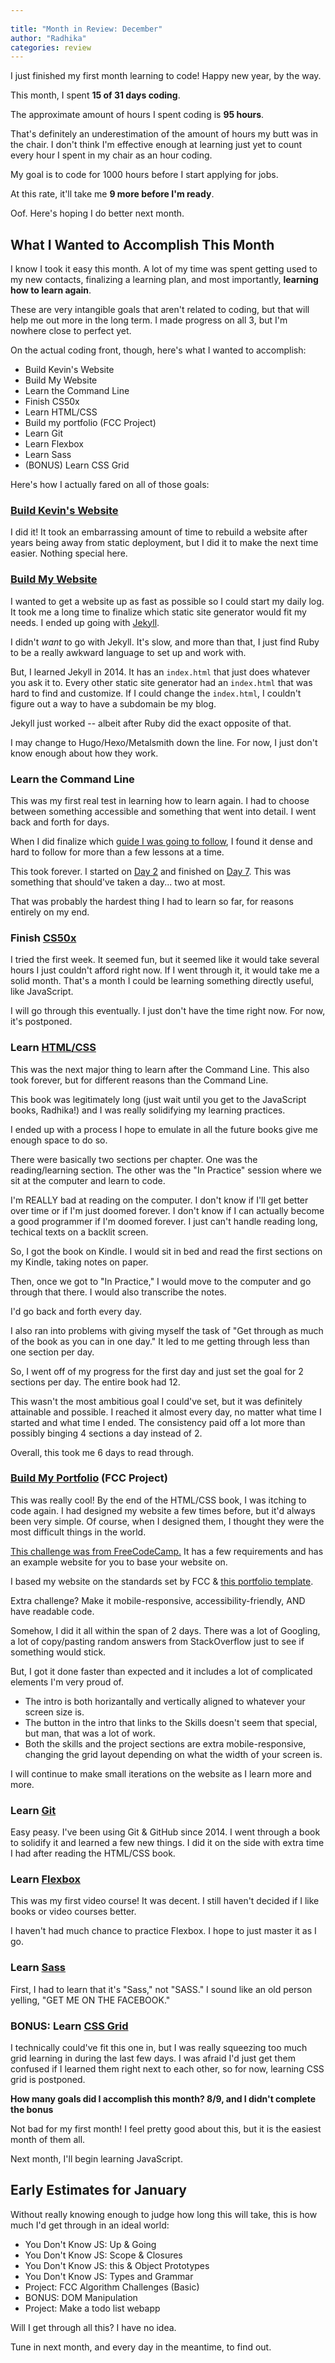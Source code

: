 ```yaml
---
 
title: "Month in Review: December"
author: "Radhika"
categories: review
---
```


I just finished my first month learning to code! Happy new year, by the way.

This month, I spent **15 of 31 days coding**.

The approximate amount of hours I spent coding is **95 hours**.

That's definitely an underestimation of the amount of hours my butt was in the chair. I don't think I'm effective enough at learning just yet to count every hour I spent in my chair as an hour coding. 

My goal is to code for 1000 hours before I start applying for jobs. 

At this rate, it'll take me **9 more before I'm ready**. 

Oof. Here's hoping I do better next month.

## What I Wanted to Accomplish This Month

I know I took it easy this month. A lot of my time was spent getting used to my new contacts, finalizing a learning plan, and most importantly, **learning how to learn again**. 

These are very intangible goals that aren't related to coding, but that will help me out more in the long term. I made progress on all 3, but I'm nowhere close to perfect yet.

On the actual coding front, though, here's what I wanted to accomplish:

* Build Kevin's Website
* Build My Website
* Learn the Command Line
* Finish CS50x
* Learn HTML/CSS
* Build my portfolio (FCC Project)
* Learn Git
* Learn Flexbox
* Learn Sass
* (BONUS) Learn CSS Grid

Here's how I actually fared on all of those goals:

### [Build Kevin's Website](http://kevinacarson.org)

I did it! It took an embarrassing amount of time to rebuild a website after years being away from static deployment, but I did it to make the next time easier. Nothing special here.

### [Build My Website](http://rmorabia.com/log)

I wanted to get a website up as fast as possible so I could start my daily log. It took me a long time to finalize which static site generator would fit my needs. I ended up going with [Jekyll](http://jekyllrb.com).

I didn't *want* to go with Jekyll. It's slow, and more than that, I just find Ruby to be a really awkward language to set up and work with. 

But, I learned Jekyll in 2014. It has an `index.html` that just does whatever you ask it to. Every other static site generator had an `index.html` that was hard to find and customize. If I could change the `index.html`, I couldn't figure out a way to have a subdomain be my blog.

Jekyll just worked -- albeit after Ruby did the exact opposite of that. 

I may change to Hugo/Hexo/Metalsmith down the line. For now, I just don't know enough about how they work.

### Learn the Command Line

This was my first real test in learning how to learn again. I had to choose between something accessible and something that went into detail. I went back and forth for days.

When I did finalize which [guide I was going to follow](https://ryanstutorials.net/linuxtutorial/), I found it dense and hard to follow for more than a few lessons at a time. 

This took forever. I started on [Day 2](http://rmorabia.com/2017/12/10/log) and finished on [Day 7](http://rmorabia.com/2017/12/16/log). This was something that should've taken a day... two at most. 

That was probably the hardest thing I had to learn so far, for reasons entirely on my end.

### Finish [CS50x](https://www.edx.org/course/introduction-computer-science-harvardx-cs50x)

I tried the first week. It seemed fun, but it seemed like it would take several hours I just couldn't afford right now. If I went through it, it would take me a solid month. That's a month I could be learning something directly useful, like JavaScript.

I will go through this eventually. I just don't have the time right now. For now, it's postponed.

### Learn [HTML/CSS](http://learn.shayhowe.com)

This was the next major thing to learn after the Command Line. This also took forever, but for different reasons than the Command Line.

This book was legitimately long (just wait until you get to the JavaScript books, Radhika!) and I was really solidifying my learning practices.

I ended up with a process I hope to emulate in all the future books give me enough space to do so.

There were basically two sections per chapter. One was the reading/learning section. The other was the "In Practice" session where we sit at the computer and learn to code.

I'm REALLY bad at reading on the computer. I don't know if I'll get better over time or if I'm just doomed forever. I don't know if I can actually become a good programmer if I'm doomed forever. I just can't handle reading long, techical texts on a backlit screen.

So, I got the book on Kindle. I would sit in bed and read the first sections on my Kindle, taking notes on paper.

Then, once we got to "In Practice," I would move to the computer and go through that there. I would also transcribe the notes. 

I'd go back and forth every day.

I also ran into problems with giving myself the task of "Get through as much of the book as you can in one day." It led to me getting through less than one section per day.

So, I went off of my progress for the first day and just set the goal for 2 sections per day. The entire book had 12. 

This wasn't the most ambitious goal I could've set, but it was definitely attainable and possible. I reached it almost every day, no matter what time I started and what time I ended. The consistency paid off a lot more than possibly binging 4 sections a day instead of 2. 

Overall, this took me 6 days to read through.

### [Build My Portfolio](http://rmorabia.com) (FCC Project)

This was really cool! By the end of the HTML/CSS book, I was itching to code again. I had designed my website a few times before, but it'd always been very simple. Of course, when I designed them, I thought they were the most difficult things in the world.

[This challenge was from FreeCodeCamp.](https://www.freecodecamp.org/challenges/build-a-personal-portfolio-webpage) It has a few requirements and has an example website for you to base your website on.

I based my website on the standards set by FCC & [this portfolio template](bmorelli25.github.io/portfolio-template/).

Extra challenge? Make it mobile-responsive, accessibility-friendly, AND have readable code.

Somehow, I did it all within the span of 2 days. There was a lot of Googling, a lot of copy/pasting random answers from StackOverflow just to see if something would stick. 

But, I got it done faster than expected and it includes a lot of complicated elements I'm very proud of.

* The intro is both horizantally and vertically aligned to whatever your screen size is.
* The button in the intro that links to the Skills doesn't seem that special, but man, that was a lot of work.
* Both the skills and the project sections are extra mobile-responsive, changing the grid layout depending on what the width of your screen is.

I will continue to make small iterations on the website as I learn more and more.

### Learn [Git](http://gitimmersion.com)

Easy peasy. I've been using Git & GitHub since 2014. I went through a book to solidify it and learned a few new things. I did it on the side with extra time I had after reading the HTML/CSS book. 

### Learn [Flexbox](http://flexbox.io)

This was my first video course! It was decent. I still haven't decided if I like books or video courses better. 

I haven't had much chance to practice Flexbox. I hope to just master it as I go.

### Learn [Sass](http://sass-lang.com/guide)

First, I had to learn that it's "Sass," not "SASS." I sound like an old person yelling, "GET ME ON THE FACEBOOK."

### BONUS: Learn [CSS Grid](https://scrimba.com/g/gR8PTE)

I technically could've fit this one in, but I was really squeezing too much grid learning in during the last few days. I was afraid I'd just get them confused if I learned them right next to each other, so for now, learning CSS grid is postponed.

**How many goals did I accomplish this month? 8/9, and I didn't complete the bonus**

Not bad for my first month! I feel pretty good about this, but it is the easiest month of them all. 

Next month, I'll begin learning JavaScript.

## Early Estimates for January

Without really knowing enough to judge how long this will take, this is how much I'd get through in an ideal world:

* You Don't Know JS: Up & Going
* You Don't Know JS: Scope & Closures
* You Don't Know JS: this & Object Prototypes
* You Don't Know JS: Types and Grammar
* Project: FCC Algorithm Challenges (Basic)
* BONUS: DOM Manipulation
* Project: Make a todo list webapp

Will I get through all this? I have no idea.

Tune in next month, and every day in the meantime, to find out.

